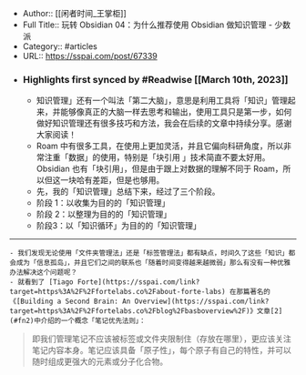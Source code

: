 - Author:: [[闲者时间_王掌柜]]
- Full Title:: 玩转 Obsidian 04：为什么推荐使用 Obsidian 做知识管理 - 少数派
- Category:: #articles
- URL:: https://sspai.com/post/67339
- ### Highlights first synced by #Readwise [[March 10th, 2023]]
    - 知识管理」还有一个叫法「第二大脑」，意思是利用工具将「知识」管理起来，并能够像真正的大脑一样去思考和输出，使用工具只是第一步，如何做好知识管理还有很多技巧和方法，我会在后续的文章中持续分享。感谢大家阅读！
    - Roam 中有很多工具，在使用上更加灵活，并且它偏向科研角度，所以非常注重「数据」的使用，特别是「块引用 」技术简直不要太好用。Obsidian 也有「块引用」，但是由于跟上对数据的理解不同于 Roam，所以但这一块哈有差距，但是也够用。
    - 先，我的「知识管理」总结下来，经过了三个阶段。
    - 阶段 1：以收集为目的的「知识管理」
    - 阶段 2：以整理为目的的「知识管理」
    - 阶段3：以「知识循环」为目的的「知识管理」
---------------------
    - 我们发现无论使用「文件夹管理法」还是「标签管理法」都有缺点，时间久了这些「知识」都会成为「信息孤岛」，并且它们之间的联系也「随着时间变得越来越微弱」那么有没有一种优雅办法解决这个问题呢？
    - 就看到了 [Tiago Forte](https://sspai.com/link?target=https%3A%2F%2Ffortelabs.co%2Fabout-forte-labs) 在那篇著名的《[Building a Second Brain: An Overview](https://sspai.com/link?target=https%3A%2F%2Ffortelabs.co%2Fblog%2Fbasboverview%2F)》文章[2](#fn2)中介绍的一个概念「笔记优先法则」：


> 即我们管理笔记不应该被标签或文件夹限制住（存放在哪里），更应该关注笔记内容本身。笔记应该具备「原子性」，每个原子有自己的特性，并可以随时组成更强大的元素或分子化合物。
> 
>
